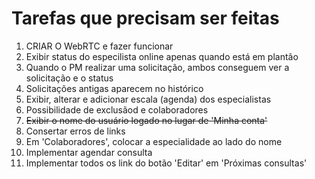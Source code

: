 # Tarefas que precisam ser feitas

1. CRIAR O WebRTC e fazer funcionar
1. Exibir status do especilista online apenas quando está em plantão
1. Quando o PM realizar uma solicitação, ambos conseguem ver a solicitação e o
status
1. Solicitações antigas aparecem no histórico
1. Exibir, alterar e adicionar escala (agenda) dos especialistas
1. Possibilidade de exclusãod e colaboradores
1. <s> Exibir o nome do usuário logado no lugar de 'Minha conta' </s>
1. Consertar erros de links
1. Em 'Colaboradores', colocar a especialidade ao lado do nome
1. Implementar agendar consulta
1. Implementar todos os link do botão 'Editar' em 'Próximas consultas'
